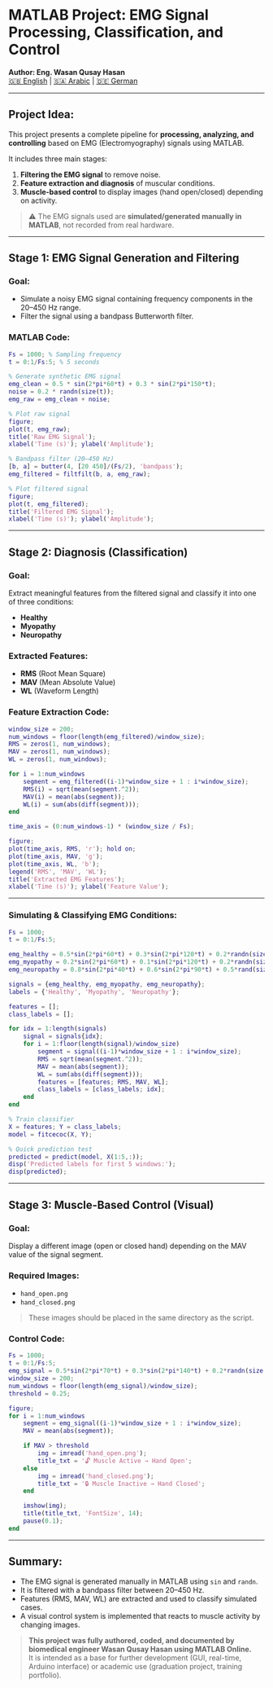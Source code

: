 #  MATLAB Project: EMG Signal Processing, Classification, and Control

 **Author: Eng. Wasan Qusay Hasan**  
 [🇬🇧 English](README.md) | [🇸🇦 Arabic](README_AR.md) | [🇩🇪 German](README_DE.md)

---

##  Project Idea:

This project presents a complete pipeline for **processing, analyzing, and controlling** based on EMG (Electromyography) signals using MATLAB.

It includes three main stages:

1. **Filtering the EMG signal** to remove noise.  
2. **Feature extraction and diagnosis** of muscular conditions.  
3. **Muscle-based control** to display images (hand open/closed) depending on activity.

> ⚠ The EMG signals used are **simulated/generated manually in MATLAB**, not recorded from real hardware.

---

##  Stage 1: EMG Signal Generation and Filtering

###  Goal:

* Simulate a noisy EMG signal containing frequency components in the 20–450 Hz range.  
* Filter the signal using a bandpass Butterworth filter.

###  MATLAB Code:

```matlab
Fs = 1000; % Sampling frequency
t = 0:1/Fs:5; % 5 seconds

% Generate synthetic EMG signal
emg_clean = 0.5 * sin(2*pi*60*t) + 0.3 * sin(2*pi*150*t);
noise = 0.2 * randn(size(t));
emg_raw = emg_clean + noise;

% Plot raw signal
figure;
plot(t, emg_raw);
title('Raw EMG Signal');
xlabel('Time (s)'); ylabel('Amplitude');

% Bandpass filter (20–450 Hz)
[b, a] = butter(4, [20 450]/(Fs/2), 'bandpass');
emg_filtered = filtfilt(b, a, emg_raw);

% Plot filtered signal
figure;
plot(t, emg_filtered);
title('Filtered EMG Signal');
xlabel('Time (s)'); ylabel('Amplitude');
```

---

## Stage 2: Diagnosis (Classification)

### Goal:

Extract meaningful features from the filtered signal and classify it into one of three conditions:

- **Healthy**  
- **Myopathy**  
- **Neuropathy**

### Extracted Features:

- **RMS** (Root Mean Square)  
- **MAV** (Mean Absolute Value)  
- **WL** (Waveform Length)

###  Feature Extraction Code:

```matlab
window_size = 200;
num_windows = floor(length(emg_filtered)/window_size);
RMS = zeros(1, num_windows);
MAV = zeros(1, num_windows);
WL = zeros(1, num_windows);

for i = 1:num_windows
    segment = emg_filtered((i-1)*window_size + 1 : i*window_size);
    RMS(i) = sqrt(mean(segment.^2));
    MAV(i) = mean(abs(segment));
    WL(i) = sum(abs(diff(segment)));
end

time_axis = (0:num_windows-1) * (window_size / Fs);

figure;
plot(time_axis, RMS, 'r'); hold on;
plot(time_axis, MAV, 'g');
plot(time_axis, WL, 'b');
legend('RMS', 'MAV', 'WL');
title('Extracted EMG Features');
xlabel('Time (s)'); ylabel('Feature Value');
```

---

###  Simulating & Classifying EMG Conditions:

```matlab
Fs = 1000;
t = 0:1/Fs:5;

emg_healthy = 0.5*sin(2*pi*60*t) + 0.3*sin(2*pi*120*t) + 0.2*randn(size(t));
emg_myopathy = 0.2*sin(2*pi*60*t) + 0.1*sin(2*pi*120*t) + 0.2*randn(size(t));
emg_neuropathy = 0.8*sin(2*pi*40*t) + 0.6*sin(2*pi*90*t) + 0.5*rand(size(t));

signals = {emg_healthy, emg_myopathy, emg_neuropathy};
labels = {'Healthy', 'Myopathy', 'Neuropathy'};

features = [];
class_labels = [];

for idx = 1:length(signals)
    signal = signals{idx};
    for i = 1:floor(length(signal)/window_size)
        segment = signal((i-1)*window_size + 1 : i*window_size);
        RMS = sqrt(mean(segment.^2));
        MAV = mean(abs(segment));
        WL = sum(abs(diff(segment)));
        features = [features; RMS, MAV, WL];
        class_labels = [class_labels; idx];
    end
end

% Train classifier
X = features; Y = class_labels;
model = fitcecoc(X, Y);

% Quick prediction test
predicted = predict(model, X(1:5,:));
disp('Predicted labels for first 5 windows:');
disp(predicted);
```

---

##  Stage 3: Muscle-Based Control (Visual)

###  Goal:

Display a different image (open or closed hand) depending on the MAV value of the signal segment.

###  Required Images:

- `hand_open.png`  
- `hand_closed.png`  

> These images should be placed in the same directory as the script.

###  Control Code:

```matlab
Fs = 1000;
t = 0:1/Fs:5;
emg_signal = 0.5*sin(2*pi*70*t) + 0.3*sin(2*pi*140*t) + 0.2*randn(size(t));
window_size = 200;
num_windows = floor(length(emg_signal)/window_size);
threshold = 0.25;

figure;
for i = 1:num_windows
    segment = emg_signal((i-1)*window_size + 1 : i*window_size);
    MAV = mean(abs(segment));

    if MAV > threshold
        img = imread('hand_open.png');
        title_txt = '🔓 Muscle Active → Hand Open';
    else
        img = imread('hand_closed.png');
        title_txt = '🔒 Muscle Inactive → Hand Closed';
    end

    imshow(img);
    title(title_txt, 'FontSize', 14);
    pause(0.1);
end
```

---

##  Summary:

-  The EMG signal is generated manually in MATLAB using `sin` and `randn`.  
-  It is filtered with a bandpass filter between 20–450 Hz.  
-  Features (RMS, MAV, WL) are extracted and used to classify simulated cases.  
-  A visual control system is implemented that reacts to muscle activity by changing images.

>  **This project was fully authored, coded, and documented by biomedical engineer Wasan Qusay Hasan using MATLAB Online.**  
> It is intended as a base for further development (GUI, real-time, Arduino interface) or academic use (graduation project, training portfolio).
